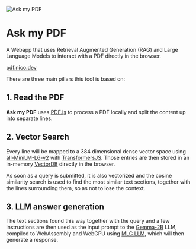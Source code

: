 ![Ask my PDF](https://pdf.nico.dev/twitter.jpg)

# Ask my PDF

A Webapp that uses Retrieval Augmented Generation (RAG) and Large Language Models to interact with a PDF directly in the browser.

[pdf.nico.dev](https://pdf.nico.dev)

There are three main pillars this tool is based on:

## 1. Read the PDF

**Ask my PDF** uses [PDF.js](https://www.npmjs.com/package/pdfjs-dist) to process a PDF locally and split the content up into separate lines.

## 2. Vector Search

Every line will be mapped to a 384 dimensional dense vector space using [all-MiniLM-L6-v2](https://huggingface.co/sentence-transformers/all-MiniLM-L6-v2) with [TransformersJS](https://github.com/xenova/transformers.js). Those entries are then stored in an in-memory [VectorDB](https://gist.github.com/nico-martin/64f2ae35ed9a0f890ef50c8d119a6222) directly in the browser.

As soon as a query is submitted, it is also vectorized and the cosine similarity search is used to find the most similar text sections, together with the lines surrounding them, so as not to lose the context.

## 3. LLM answer generation

The text sections found this way together with the query and a few instructions are then used as the input prompt to the [Gemma-2B](https://huggingface.co/google/gemma-2b) LLM, compiled to WebAssembly and WebGPU using [MLC LLM](https://llm.mlc.ai/), which will then generate a response.